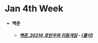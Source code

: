 
# Jan 4th Week

- #### 백준

  - ##### [백준_20210 호반우와 리듬게임](https://www.acmicpc.net/problem/20210) - [[풀이](https://github.com/catch4/Song/blob/master/2021/jan_4th_week/20210.cpp)]




